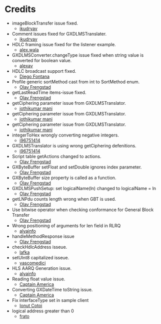 Credits
=======
  - imageBlockTransfer issue fixed.
    * [ikudryav](https://www.gurux.fi/user/1084)
  - Comment issues fixed for GXDLMSTranslater.
    * [ikudryav](https://www.gurux.fi/user/1084)
  - HDLC framing issue fixed for the listener example.
    * [alex.wala](https://http://www.gurux.fi/user/187116)
  - GXDLMSConverter.changeType issue fixed when string value is converted for boolean value.
    * [alexav](https://www.gurux.fi/user/185756)
  - HDLC broadcast support fixed.
    * [Diego Fontana](https://github.com/diegofontana)
  - Profile generic sortMethod cast from int to SortMethod enum.
    * [Olav Frengstad](https://github.com/lafka)
  - getLastReadTime items-issue fixed.
    * [Olav Frengstad](https://github.com/lafka)
  - getCiphering parameter issue from GXDLMSTranslator.
    * [jothikumar mani](https://github.com/jk-arm)
  - getCiphering parameter issue from GXDLMSTranslator.
    * [jothikumar mani](https://github.com/jk-arm)
  - getCiphering parameter issue from GXDLMSTranslator.
    * [jothikumar mani](https://github.com/jk-arm)
  - integerToHex wrongly converting negative integers.
    * [i96751414](https://github.com/i96751414)
  - GXDLMSTranslator is using wrong getCiphering defenitions.
    * [i96751414](https://github.com/i96751414)
  - Script table getActions changed to actions.
    * [Olav Frengstad](https://github.com/lafka)
  - GXByteBuffer setFloat and setDouble ignores index parameter.
    * [Olav Frengstad](https://github.com/lafka)
  - GXByteBuffer size property is called as a function.
    * [Olav Frengstad](https://github.com/lafka)
  - GXDLMSPushSetup: set logicalName(ln) changed to logicalName = ln
    * [Olav Frengstad](https://github.com/lafka)
  - getLNPdu counts length wrong when GBT is used.
    * [Olav Frengstad](https://github.com/lafka)
  - Use bitwise operator when checking conformance for General Block Transfer
    * [Olav Frengstad](https://github.com/lafka)
  - Wrong positioning of arguments for len field in RLRQ
    * [alyainfo](https://www.gurux.fi/user/155959)
  - handleMethodResponse issue
    * [Olav Frengstad](https://github.com/lafka)
  - checkHdlcAddress isseue.
    * [lafka](https://github.com/lafka)
  - setUInt8 capitalized isseue.
    * [vascomedici](https://github.com/vascomedici)
  - HLS AARQ Generation issue.
    * [alyainfo](https://www.gurux.fi/user/155959)
  - Reading float value issue.
    * [Captain America](https://www.gurux.fi/user/182156)
  - Converting GXDateTime toString issue.
    * [Captain America](https://www.gurux.fi/user/182156)
  - Fix interfaceType set in sample client
    * [Ionut Cotoi](https://github.com/icotoi)
  - logical address greater than 0
    * [frato](https://www.gurux.fi/user/169642)
